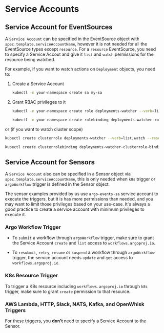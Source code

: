 # Service Accounts

## Service Account for EventSources

A `Service Account` can be specified in the EventSource object with
`spec.template.serviceAccountName`, however it is not needed for all the
EventSource types except `resource`. For a `resource` EventSource, you need to
specify a Service Accout and give it `list` and `watch` permissions for the
resource being watched.

For example, if you want to watch actions on `Deployment` objects, you need to:

1. Create a Service Account

   ```sh
   kubectl -n your-namespace create sa my-sa
   ```

2. Grant RBAC privileges to it

   ```sh
   kubectl -n your-namespace create role deployments-watcher --verb=list,watch --resource=deployments.apps

   kubectl -n your-namespace create rolebinding deployments-watcher-role-binding --role=deployments-watcher --serviceaccount=your-namespace:my-sa
   ```

or (if you want to watch cluster scope)

```sh
kubectl create clusterrole deployments-watcher --verb=list,watch --resource=deployments.apps

kubectl create clusterrolebinding deployments-watcher-clusterrole-binding --clusterrole=deployments-watcher --serviceaccount=your-namespace:my-sa
```

## Service Account for Sensors

A `Service Account` also can be specified in a Sensor object via
`spec.template.serviceAccountName`, this is only needed when `k8s` trigger or
`argoWorkflow` trigger is defined in the Sensor object.

The sensor examples provided by us use `argo-events-sa` service account to
execute the triggers, but it is has more permissions than needed, and you may
want to limit those privileges based on your use-case. It's always a good
practice to create a service account with minimum privileges to execute it.

### Argo Workflow Trigger

- To `submit` a workflow through `argoWorkflow` trigger, make sure to grant the
  Service Account `create` and `list` access to `workflows.argoproj.io`.

- To `resubmit`, `retry`, `resume` or `suspend` a workflow through
  `argoWorkflow` trigger, the service account needs `update` and `get` access to
  `workflows.argoproj.io`.

### K8s Resource Trigger

To trigger a K8s resource including `workflows.argoproj.io` through `k8s`
trigger, make sure to grant `create` permission to that resource.

### AWS Lambda, HTTP, Slack, NATS, Kafka, and OpenWhisk Triggers

For these triggers, you **don't** need to specify a Service Account to the
Sensor.
